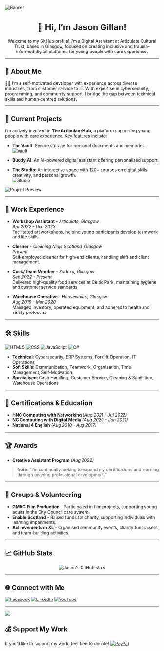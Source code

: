 ![Banner](https://user-images.githubusercontent.com/74038190/241765440-80728820-e06b-4f96-9c9e-9df46f0cc0a5.gif)

<div align="center">
  <h1>👋 Hi, I’m Jason Gillan!</h1>
  <p>Welcome to my GitHub profile! I'm a Digital Assistant at Articulate Cultural Trust, based in Glasgow, focused on creating inclusive and trauma-informed digital platforms for young people with care experience.</p>
</div>

---

## 👀 About Me
🧑‍💻 I’m a self-motivated developer with experience across diverse industries, from customer service to IT. With expertise in cybersecurity, programming, and community support, I bridge the gap between technical skills and human-centred solutions.

---

## 🌱 Current Projects

I’m actively involved in **The Articulate Hub**, a platform supporting young people with care experience. Key features include:

- **The Vault**: Secure storage for personal documents and memories.  
  [![Vault](https://img.shields.io/badge/Access-Vault-brightgreen)](https://vault.articulatehub.com/)

- **Buddy AI**: An AI-powered digital assistant offering personalised support.

- **The Studio**: An interactive space with 120+ courses on digital skills, creativity, and personal growth.  
  [![Studio](https://img.shields.io/badge/Access-Studio-blue)](http://studio.articulatehub.com/)

![Project Preview](https://user-images.githubusercontent.com/example-image.gif) <!-- Add a project preview if available -->

---

## 💼 Work Experience

- **Workshop Assistant** - *Articulate, Glasgow*  
  *Apr 2022 - Dec 2023*  
  Facilitated art workshops, helping young participants develop teamwork and life skills.

- **Cleaner** - *Cleaning Ninja Scotland, Glasgow*  
  *Present*  
  Self-employed cleaner for high-end clients, handling shift and client management.

- **Cook/Team Member** - *Sodexo, Glasgow*  
  *Sep 2022 - Present*  
  Delivered high-quality food services at Celtic Park, maintaining hygiene and customer service standards.

- **Warehouse Operative** - *Housewares, Glasgow*  
  *Aug 2019 - Mar 2020*  
  Managed inventory, operated equipment, and adhered to health and safety protocols.

---

## 🛠 Skills

![HTML5](https://img.shields.io/badge/html5-%23E34F26.svg?style=for-the-badge&logo=html5&logoColor=white) 
![CSS](https://img.shields.io/badge/css-%23239120.svg?style=for-the-badge&logo=css3&logoColor=white)
![JavaScript](https://img.shields.io/badge/javascript-%23323330.svg?style=for-the-badge&logo=javascript&logoColor=%23F7DF1E)
![C#](https://img.shields.io/badge/c%23-%23239120.svg?style=for-the-badge&logo=csharp&logoColor=white)

- **Technical**: Cybersecurity, ERP Systems, Forklift Operation, IT Operations
- **Soft Skills**: Communication, Teamwork, Organisation, Time Management, Self-Motivation
- **Specialised**: Cash Handling, Customer Service, Cleaning & Sanitation, Warehouse Operations

---

## 📜 Certifications & Education

- **HNC Computing with Networking** *(Aug 2021 - Jul 2022)*
- **NC Computing with Digital Media** *(Aug 2020 - Jun 2021)*
- **National 4 English** *(Aug 2010 - Aug 2017)*

---

## 🏆 Awards

- **Creative Assistant Program** *(Aug 2022)*

> **Note**: “I’m continually looking to expand my certifications and learning through ongoing professional development.”

---

## 💬 Groups & Volunteering

- **GMAC Film Production** - Participated in film projects, supporting young adults in the City Council care system.
- **Enable Scotland** - Raised funds for charity, supporting individuals with learning impairments.
- **Achievements in XL** - Organised community events, charity fundraisers, and team-building activities.

---

## 📈 GitHub Stats
<p align="center">
  <img src="https://github-readme-stats.vercel.app/api?username=JasonArticulate&show_icons=true&theme=radical" alt="Jason's GitHub stats">
</p>

---

## 🌐 Connect with Me
[![Facebook](https://img.shields.io/badge/Facebook-%231877F2.svg?logo=Facebook&logoColor=white)](https://www.facebook.com/MrJasonDEX/) [![LinkedIn](https://img.shields.io/badge/LinkedIn-%230077B5.svg?logo=linkedin&logoColor=white)](https://www.linkedin.com/in/jason-gillan-6074182a6/) [![YouTube](https://img.shields.io/badge/YouTube-%23FF0000.svg?logo=YouTube&logoColor=white)](https://www.youtube.com/@MrJasonDEX)

---

[![](https://visitcount.itsvg.in/api?id=JasonArticulate&icon=0&color=0)](https://visitcount.itsvg.in)

## 💰 Support My Work
If you’d like to support my work, feel free to donate!
[![PayPal](https://img.shields.io/badge/PayPal-00457C?style=for-the-badge&logo=paypal&logoColor=white)](https://paypal.me/MrJasonDEX)

<!-- Proudly created with GPRM ( https://gprm.itsvg.in ) -->